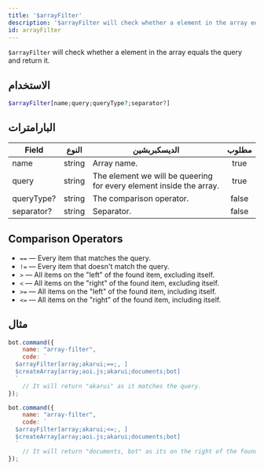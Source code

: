 ```yaml
---
title: '$arrayFilter'
description: '$arrayFilter will check whether a element in the array equals the query and return it.'
id: arrayFilter
---
```


`$arrayFilter` will check whether a element in the array equals the query and return it.

## الاستخدام

```php
$arrayFilter[name;query;queryType?;separator?]
```

## البارامترات

| Field      | النوع  | الديسكبربشين                                                        | مطلوب |
| ---------- | ------ | ------------------------------------------------------------------- |:-----:|
| name       | string | Array name.                                                         | true  |
| query      | string | The element we will be queering for every element inside the array. | true  |
| queryType? | string | The comparison operator.                                            | false |
| separator? | string | Separator.                                                          | false |

## Comparison Operators

* `==` — Every item that matches the query.
* `!=` — Every item that doesn't match the query.
* `>`  — All items on the "left" of the found item, excluding itself.
* `<`  — All items on the "right" of the found item, excluding itself.
* `>=` — All items on the "left" of the found item, including itself.
* `<=` — All items on the "right" of the found item, including itself.

## مثال

```javascript
bot.command({
    name: "array-filter",
    code: `
  $arrayFilter[array;akarui;==;, ]
  $createArray[array;aoi.js;akarui;documents;bot]
  `
    // It will return "akarui" as it matches the query.
});
```

```javascript
bot.command({
    name: "array-filter",
    code: `
  $arrayFilter[array;akarui;<=;, ]
  $createArray[array;aoi.js;akarui;documents;bot]
  `
    // It will return "documents, bot" as its on the right of the found item.
});
```